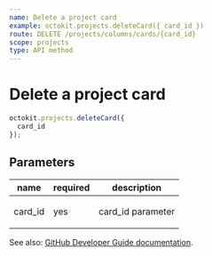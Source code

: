```yaml
---
name: Delete a project card
example: octokit.projects.deleteCard({ card_id })
route: DELETE /projects/columns/cards/{card_id}
scope: projects
type: API method
---
```


# Delete a project card

```js
octokit.projects.deleteCard({
  card_id
});
```

## Parameters

<table>
  <thead>
    <tr>
      <th>name</th>
      <th>required</th>
      <th>description</th>
    </tr>
  </thead>
  <tbody>
    <tr><td>card_id</td><td>yes</td><td>

card_id parameter

</td></tr>
  </tbody>
</table>

See also: [GitHub Developer Guide documentation](https://docs.github.com/rest/reference/projects#delete-a-project-card).
